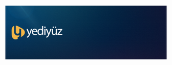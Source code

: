 [![Yediyuz's GitHub Banner](https://github.com/yediyuz/.github/blob/master/profile/images/profile.png?raw=true)](https://yediyuz.com)